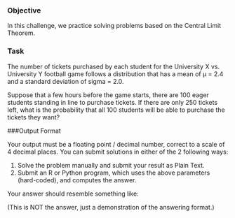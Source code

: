 ### Objective

In this challenge, we practice solving problems based on the Central Limit Theorem.

### Task 
The number of tickets purchased by each student for the University X vs. University Y football game follows a distribution that has a mean of 
µ = 2.4 and a standard deviation of sigma = 2.0.

Suppose that a few hours before the game starts, there are 100 eager students standing in line to purchase tickets. If there are only 250 tickets left, what is the probability that all 100 students will be able to purchase the tickets they want?

###Output Format

Your output must be a floating point / decimal number, correct to a scale of 4 decimal places. You can submit solutions in either of the 2 following ways:

1. Solve the problem manually and submit your result as Plain Text.
2. Submit an R or Python program, which uses the above parameters (hard-coded), and computes the answer.

Your answer should resemble something like:

    

(This is NOT the answer, just a demonstration of the answering format.)
